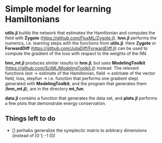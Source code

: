 # Simple model for learning Hamiltonians 

**utils.jl** builds the network that estimates the Hamiltonian and computes the field with **Zygote** (https://github.com/FluxML/Zygote.jl). **hnn.jl** performs the numerics, i.e. learning steps with the functions from **utils.jl**. Here **Zygote** or **ForwardDiff** (https://github.com/JuliaDiff/ForwardDiff.jl) can be used to compute the gradient of the loss with respect to the weights of the NN.  

**hnn_mt.jl** produces similar results to **hnn.jl**, but uses **ModelingToolkit** (https://github.com/SciML/ModelingToolkit.jl) instead. The relevant functions (est -> estimate of the Hamiltonian, field -> estimate of the vector field, loss, stepfun -> i.e. function that performs one gradient step) generated with **ModelingToolkit**, and the program that generates them (**hnn_mt.jl**), are in the directory **mt_fun**. 


**data.jl** contains a function that generates the data set, and **plots.jl** performs a few plots that demonstrate energy conservation.  




## Things left to do

- [] perhabs generalize the symplectic matrix to arbitrary dimensions (instead of [0 1; -1 0])



